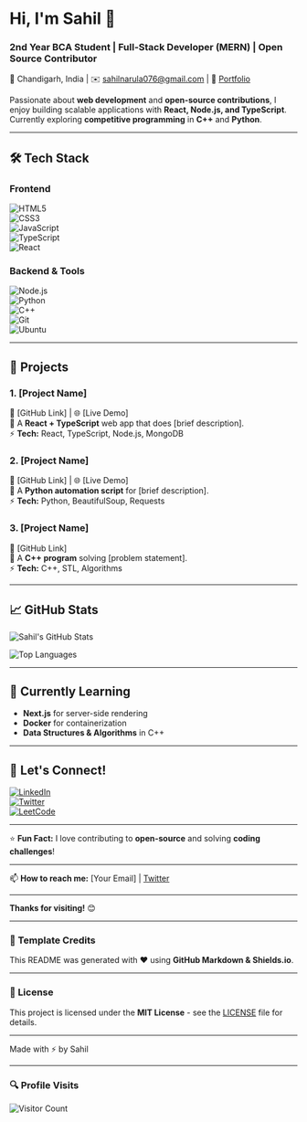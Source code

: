 # Hi, I'm Sahil 👋  

### 2nd Year BCA Student | Full-Stack Developer (MERN) | Open Source Contributor  
📍 Chandigarh, India | ✉️ sahilnarula076@gmail.com | 🔗 [Portfolio](#)  

Passionate about **web development** and **open-source contributions**, I enjoy building scalable applications with **React, Node.js, and TypeScript**. Currently exploring **competitive programming** in **C++** and **Python**.  

---

## 🛠️ Tech Stack  

### Frontend  
![HTML5](https://img.shields.io/badge/HTML5-E34F26?style=for-the-badge&logo=html5&logoColor=white)  
![CSS3](https://img.shields.io/badge/CSS3-1572B6?style=for-the-badge&logo=css3&logoColor=white)  
![JavaScript](https://img.shields.io/badge/JavaScript-F7DF1E?style=for-the-badge&logo=javascript&logoColor=black)  
![TypeScript](https://img.shields.io/badge/TypeScript-3178C6?style=for-the-badge&logo=typescript&logoColor=white)  
![React](https://img.shields.io/badge/React-61DAFB?style=for-the-badge&logo=react&logoColor=black)  

### Backend & Tools  
![Node.js](https://img.shields.io/badge/Node.js-339933?style=for-the-badge&logo=node.js&logoColor=white)  
![Python](https://img.shields.io/badge/Python-3776AB?style=for-the-badge&logo=python&logoColor=white)  
![C++](https://img.shields.io/badge/C++-00599C?style=for-the-badge&logo=c%2B%2B&logoColor=white)  
![Git](https://img.shields.io/badge/Git-F05032?style=for-the-badge&logo=git&logoColor=white)  
![Ubuntu](https://img.shields.io/badge/Ubuntu-E95420?style=for-the-badge&logo=ubuntu&logoColor=white)  

---

## 🚀 Projects  

### 1. [Project Name]  
🔗 [GitHub Link] | 🌐 [Live Demo]  
📌 A **React + TypeScript** web app that does [brief description].  
⚡ **Tech:** React, TypeScript, Node.js, MongoDB  

### 2. [Project Name]  
🔗 [GitHub Link] | 🌐 [Live Demo]  
📌 A **Python automation script** for [brief description].  
⚡ **Tech:** Python, BeautifulSoup, Requests  

### 3. [Project Name]  
🔗 [GitHub Link]  
📌 A **C++ program** solving [problem statement].  
⚡ **Tech:** C++, STL, Algorithms  

---

## 📈 GitHub Stats  

![Sahil's GitHub Stats](https://github-readme-stats.vercel.app/api?username=chufxyx&show_icons=true&theme=radical)  

![Top Languages](https://github-readme-stats.vercel.app/api/top-langs/?username=chufxyx&layout=compact&theme=radical)  

---

## 🌱 Currently Learning  
- **Next.js** for server-side rendering  
- **Docker** for containerization  
- **Data Structures & Algorithms** in C++  

---

## 🤝 Let's Connect!  
[![LinkedIn](https://img.shields.io/badge/LinkedIn-0A66C2?style=for-the-badge&logo=linkedin&logoColor=white)](https://www.linkedin.com/in/sahilnarula06skn)  
[![Twitter](https://img.shields.io/badge/Twitter-1DA1F2?style=for-the-badge&logo=twitter&logoColor=white)](https://x.com/sahilnarula076)  
[![LeetCode](https://img.shields.io/badge/LeetCode-FFA116?style=for-the-badge&logo=leetcode&logoColor=black)](https://leetcode.com/u/chufxyx/)  

---

⭐ **Fun Fact:** I love contributing to **open-source** and solving **coding challenges**!  

---  

📫 **How to reach me:** [Your Email] | [Twitter](https://x.com/sahilnarula076)  

---  

**Thanks for visiting!** 😊  

---

### 🔹 Template Credits  
This README was generated with ❤️ using **GitHub Markdown & Shields.io**.  

---

### 📜 License  
This project is licensed under the **MIT License** - see the [LICENSE](LICENSE) file for details.  

---  

Made with ⚡ by Sahil  

---

### 🔍 Profile Visits  
![Visitor Count](https://komarev.com/ghpvc/?username=chufxyx&label=Profile%20Views&color=blueviolet&style=flat)  

